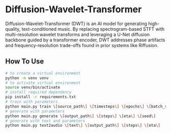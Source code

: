# Diffusion-Wavelet-Transformer
Diffusion-Wavelet-Transformer (DWT) is an AI model for generating high-quality, text-conditioned music. By replacing spectrogram-based STFT with multi-resolution wavelet transforms and leveraging a U-Net diffusion backbone guided by a transformer encoder, DWT addresses phase artifacts and frequency-resolution trade-offs found in prior systems like Riffusion.

## How To Use
```bash
# to create a virtual environment
python -m venv venv
# to activate virtual environment
source venv/bin/activate
# install required dependency
pip install -r requirements.txt
# train with parameters
python main.py train \[source_path\] \[timesteps\] \[epochs\] \[batch_size\] \[beta_schedule\]
# generate with parameters
python main.py generate \[output_path\] \[steps\] \[eta\] \[seed\]
# generate with text and parameters
python main.py text2audio \[text\] \[output_path\] \[steps\] \[eta\]
```
